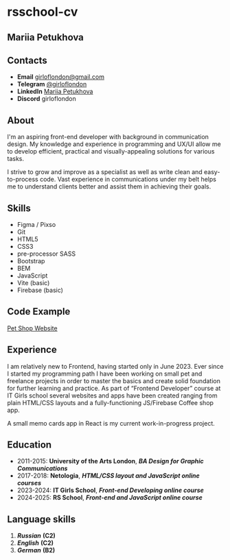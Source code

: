 # rsschool-cv

## Mariia Petukhova

## Contacts

- **Email** [girloflondon@gmail.com](girloflondon@gmail.com)
- **Telegram** [@girloflondon](https://t.me/girloflondon)
- **LinkedIn** [Mariia Petukhova](https://www.linkedin.com/in/mariia-petukhova-77388725/)
- **Discord** girloflondon

## About

I'm an aspiring front-end developer with background in communication design. My knowledge and experience in programming and UX/UI allow me to develop efficient, practical and visually-appealing solutions for various tasks.

I strive to grow and improve as a specialist as well as write clean and easy-to-process code. Vast experience in communications under my belt helps me to understand clients better and assist them in achieving their goals.

## Skills

- Figma / Pixso
- Git
- HTML5
- CSS3
- pre-processor SASS
- Bootstrap
- BEM
- JavaScript
- Vite (basic)
- Firebase (basic)

## Code Example

[Pet Shop Website](https://girloflondon.github.io/test_pet_care/)

## Experience

I am relatively new to Frontend, having started only in June 2023. Ever since I started my programming path I have been working on small pet and freelance projects in order to master the basics and create solid foundation for further learning and practice. As part of “Frontend Developer” course at IT Girls school several websites and apps have been created ranging from plain HTML/CSS layouts and a fully-functioning JS/Firebase Coffee shop app.

A small memo cards app in React is my current work-in-progress project.

## Education

- 2011-2015: **University of the Arts London**, **_BA Design for Graphic Communications_**
- 2017-2018: **Netologia**, **_HTML/CSS layout and JavaScript online courses_**
- 2023-2024: **IT Girls School**, **_Front-end Developing online course_**
- 2024-2025: **RS School**, **_Front-end and JavaScript online course_**

## Language skills

1. **_Russian_** **(C2)**
2. **_English_** **(C2)**
3. **_German_** **(B2)**
